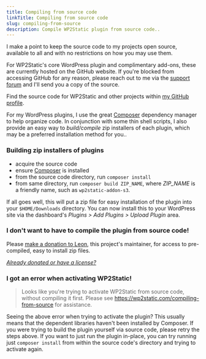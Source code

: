 ```yaml
---
title: Compiling from source code
linkTitle: Compiling from source code
slug: compiling-from-source
description: Compile WP2Static plugin from source code..
---
```


I make a point to keep the source code to my projects open source, available to all and with no restrictions on how you may use them.

For WP2Static's core WordPress plugin and complimentary add-ons, these are currently hosted on the GitHub website. If you're blocked from accessing GitHub for any reason, please reach out to me via the [support forum](https://staticword.press) and I'll send you a copy of the source.

Find the source code for WP2Static and other projects within [my GitHub profile](https://github.com/leonstafford).

For my WordPress plugins, I use the great [Composer](https://getcomposer.org) dependency manager to help organize code. In conjunction with some thin shell scripts, I also provide an easy way to *build/compile* zip installers of each plugin, which may be a preferred installation method for you.. 

### Building zip installers of plugins

 - acquire the source code
 - ensure [Composer](https://getcomposer.org) is installed
 - from the source code directory, run `composer install`
 - from same directory, run `composer build ZIP_NAME`, where *ZIP_NAME* is a friendly name, such as `wp2static-addon-s3`. 

If all goes well, this will put a zip file for easy installation of the plugin into your `$HOME/Downloads` directory. You can now install this to your WordPress site via the dashboard's *Plugins > Add Plugins > Upload Plugin* area.

### I don't want to have to compile the plugin from source code!

Please [make a donation to Leon](https://ljs.dev), this project's maintainer, for access to pre-compiled, easy to install zip files.

*[Already donated or have a license?](/thanks-for-donating/)*


### I got an error when activating WP2Static!

> Looks like you're trying to activate WP2Static from source code, without compiling it first. Please see https://wp2static.com/compiling-from-source for assistance.

Seeing the above error when trying to activate the plugin? This usually means that the dependent libraries haven't been installed by Composer. If you were trying to build the plugin yourself via source code, please retry the steps above. If you want to just run the plugin in-place, you can try running just `composer install` from within the source code's directory and trying to activate again.

